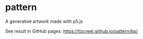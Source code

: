 # pattern
A generative artwork made with p5.js

See result in GitHub pages:  https://tizcreel.github.io/pattern/tip/
